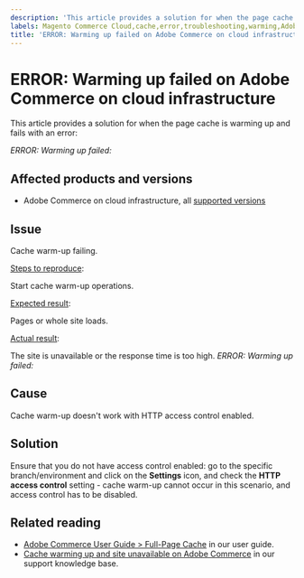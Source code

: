 ```yaml
---
description: 'This article provides a solution for when the page cache is warming up and fails with an error:'
labels: Magento Commerce Cloud,cache,error,troubleshooting,warming,Adobe Commerce,cloud infrastructure
title: 'ERROR: Warming up failed on Adobe Commerce on cloud infrastructure'
---
```


# ERROR: Warming up failed on Adobe Commerce on cloud infrastructure

This article provides a solution for when the page cache is warming up and fails with an error:

 *ERROR: Warming up failed: <website link>*

## Affected products and versions

* Adobe Commerce on cloud infrastructure, all [supported versions](https://magento.com/sites/default/files/magento-software-lifecycle-policy.pdf)

## Issue

Cache warm-up failing.

<ins>Steps to reproduce</ins>:

Start cache warm-up operations.

<ins>Expected result</ins>:

Pages or whole site loads.

<ins>Actual result</ins>:

The site is unavailable or the response time is too high. *ERROR: Warming up failed: <website link>*

## Cause

Cache warm-up doesn't work with HTTP access control enabled.

## Solution

Ensure that you do not have access control enabled: go to the specific branch/environment and click on the **Settings** icon, and check the **HTTP access control** setting - cache warm-up cannot occur in this scenario, and access control has to be disabled.

## Related reading

* [Adobe Commerce User Guide > Full-Page Cache](https://docs.magento.com/user-guide/system/cache-full-page.html) in our user guide.
* [Cache warming up and site unavailable on Adobe Commerce](https://support.magento.com/hc/en-us/articles/360051308371) in our support knowledge base.